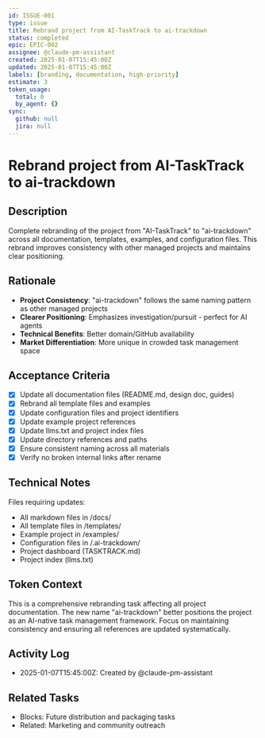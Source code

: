 ```yaml
---
id: ISSUE-001
type: issue
title: Rebrand project from AI-TaskTrack to ai-trackdown
status: completed
epic: EPIC-002
assignee: @claude-pm-assistant
created: 2025-01-07T15:45:00Z
updated: 2025-01-07T15:45:00Z
labels: [branding, documentation, high-priority]
estimate: 3
token_usage:
  total: 0
  by_agent: {}
sync:
  github: null
  jira: null
---
```


# Rebrand project from AI-TaskTrack to ai-trackdown

## Description
Complete rebranding of the project from "AI-TaskTrack" to "ai-trackdown" across all documentation, templates, examples, and configuration files. This rebrand improves consistency with other managed projects and maintains clear positioning.

## Rationale
- **Project Consistency**: "ai-trackdown" follows the same naming pattern as other managed projects
- **Clearer Positioning**: Emphasizes investigation/pursuit - perfect for AI agents
- **Technical Benefits**: Better domain/GitHub availability
- **Market Differentiation**: More unique in crowded task management space

## Acceptance Criteria
- [x] Update all documentation files (README.md, design doc, guides)
- [x] Rebrand all template files and examples
- [x] Update configuration files and project identifiers
- [x] Update example project references
- [x] Update llms.txt and project index files
- [x] Update directory references and paths
- [x] Ensure consistent naming across all materials
- [x] Verify no broken internal links after rename

## Technical Notes
Files requiring updates:
- All markdown files in /docs/
- All template files in /templates/
- Example project in /examples/
- Configuration files in /.ai-trackdown/
- Project dashboard (TASKTRACK.md)
- Project index (llms.txt)

## Token Context
<!-- AI_CONTEXT_START -->
This is a comprehensive rebranding task affecting all project documentation.
The new name "ai-trackdown" better positions the project as an AI-native task management framework.
Focus on maintaining consistency and ensuring all references are updated systematically.
<!-- AI_CONTEXT_END -->

## Activity Log
- 2025-01-07T15:45:00Z: Created by @claude-pm-assistant

## Related Tasks
- Blocks: Future distribution and packaging tasks
- Related: Marketing and community outreach